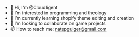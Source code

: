 - 👋 Hi, I’m @Cloudligent
- 👀 I’m interested in programming and theology
- 🌱 I’m currently learning shopify theme editing and creation
- 💞️ I’m looking to collaborate on game projects
- 📫 How to reach me: natepguiger@gmail.com

<!---
Cloudligent/Cloudligent is a ✨ special ✨ repository because its `README.md` (this file) appears on your GitHub profile.
You can click the Preview link to take a look at your changes.
--->
